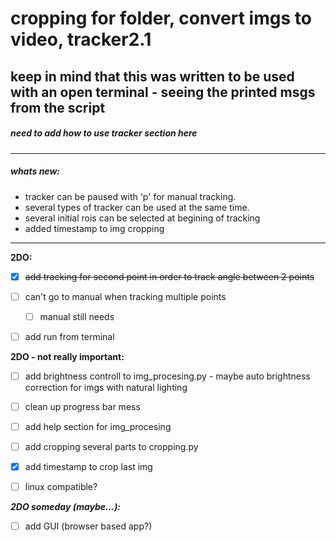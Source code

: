 # cropping for folder, convert imgs to video, tracker2.1 


keep in mind that this was written to be used with an open terminal - seeing the printed msgs from the script
------------
##### need to add *how to use tracker* section here
------------

##### whats new:
* tracker can be paused with 'p' for manual tracking.
* several types of tracker can be used at the same time.
* several initial rois can be selected at begining of tracking
* added timestamp to img cropping

------------
**2DO:**
- [X] ~~add tracking for second point in order to track angle between 2 points~~
- [ ] can't go to manual when tracking multiple points
	- [ ] manual still needs 
- [ ] add run from terminal


**2DO - not really important:**
- [ ] add brightness controll to img_procesing.py - maybe auto brightness correction for imgs with natural lighting
- [ ] clean up progress bar mess
- [ ] add help section for img_procesing
- [ ] add cropping several parts to cropping.py
- [X] add timestamp to crop last img
- [ ] linux compatible?
  

_**2DO someday (maybe...):**_
- [ ] add GUI (browser based app?)

